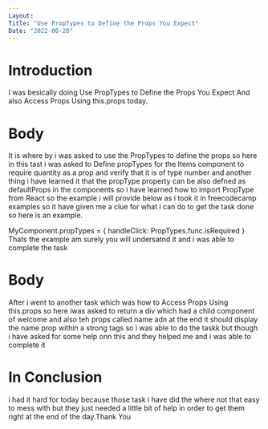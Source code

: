 ```yaml
---
Layout:
Title: "Use PropTypes to Define the Props You Expect"
Date: "2022-06-20"
---
```


# Introduction

I was besically doing Use PropTypes to Define the Props You Expect And also Access Props Using this.props today.

# Body
It is where by i was asked to use the PropTypes to define the props so here in this tast i was asked to Define propTypes for the Items component to require quantity as a prop and verify that it is of type number and another thing i have learned it that the propType property can be also defned as defaultProps in the components so i have learned how to import PropType from React so the example i will provide below as i took it in freecodecamp examples so it have given me a clue for what i can do to get the task done so here is an example.

MyComponent.propTypes = { handleClick: PropTypes.func.isRequired }
Thats the example am surely you will undersatnd it and i was able to complete the task

# Body 

After i went to another task which was how to Access Props Using this.props so here iwas asked to return a div which had a child component of welcome and also teh props called name adn at the end it should display the name prop within a strong tags so i was able to do the taskk but though i have asked for some help onn this and they helped me and i was able to complete it 

# In Conclusion 
i had it hard for today because those task i have did the where not that easy to mess with but they just needed a little bit of help in order to get them right at the end of the day.Thank You 